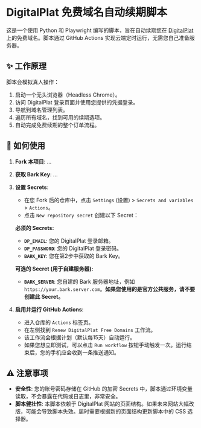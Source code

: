 # DigitalPlat 免费域名自动续期脚本

这是一个使用 Python 和 Playwright 编写的脚本，旨在自动续期您在 [DigitalPlat](https://dash.domain.digitalplat.org/) 上的免费域名。脚本通过 GitHub Actions 实现云端定时运行，无需您自己准备服务器。

## ✨ 工作原理

脚本会模拟真人操作：
1. 启动一个无头浏览器（Headless Chrome）。
2. 访问 DigitalPlat 登录页面并使用您提供的凭据登录。
3. 导航到域名管理列表。
4. 遍历所有域名，找到可用的续期选项。
5. 自动完成免费续期的整个订单流程。

## 🚀 如何使用

1.  **Fork 本项目**: ...

2.  **获取 Bark Key**: ...

3.  **设置 Secrets**:
    * 在您 Fork 后的仓库中，点击 `Settings` (设置) > `Secrets and variables` > `Actions`。
    * 点击 `New repository secret` 创建以下 Secret：

    **必须的 Secrets:**
    * **`DP_EMAIL`**: 您的 DigitalPlat 登录邮箱。
    * **`DP_PASSWORD`**: 您的 DigitalPlat 登录密码。
    * **`BARK_KEY`**: 您在第2步中获取的 Bark Key。

    **可选的 Secret (用于自建服务器):**
    * **`BARK_SERVER`**: 您自建的 Bark 服务器地址，例如 `https://your.bark.server.com`。**如果您使用的是官方公共服务，请不要创建此 Secret。**

4.  **启用并运行 GitHub Actions**:
    * 进入仓库的 `Actions` 标签页。
    * 在左侧找到 `Renew DigitalPlat Free Domains` 工作流。
    * 该工作流会根据计划（默认每15天）自动运行。
    * 如果您想立即测试，可以点击 `Run workflow` 按钮手动触发一次。运行结束后，您的手机应会收到一条推送通知。

## ⚠️ 注意事项

* **安全性**: 您的账号密码存储在 GitHub 的加密 Secrets 中，脚本通过环境变量读取，不会暴露在代码或日志里，非常安全。
* **脚本健壮性**: 本脚本依赖于 DigitalPlat 网站的页面结构。如果未来网站大幅改版，可能会导致脚本失效。届时需要根据新的页面结构更新脚本中的 CSS 选择器。
